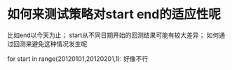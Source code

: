 # 如何来测试策略对start end的适应性呢

比如end以今天为止；
start从不同日期开始的回测结果可能有较大差异；
如何通过回测来避免这种情况发生呢


for start in range(20120101,20120201,1): 
好像不行